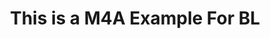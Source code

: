 ---
layout: manifest
title: This is a M4A Example For BL
manifest_name: this-is-a-m4a-example-for-bl
---